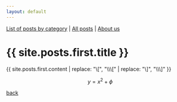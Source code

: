 ```yaml
---
layout: default
---
```


[List of posts by category](./categories.html)
 | [All posts](./blog.html) | [About us](./about.html)

<h1>{{ site.posts.first.title }}</h1>
{{ site.posts.first.content | replace: "\[", "\\\[" | replace: "\]", "\\\]" }}

$$y = x^2 + \phi$$

[back](./)
